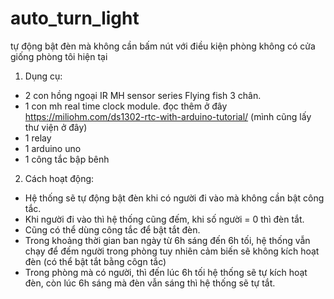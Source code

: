# auto_turn_light
tự động bật đèn mà không cần bấm nút với điều kiện phòng không có cửa giống phòng tôi hiện tại

1. Dụng cụ: 
- 2 con hồng ngoại IR MH sensor series Flying fish 3 chân.
- 1 con mh real time clock module. đọc thêm ở đây https://miliohm.com/ds1302-rtc-with-arduino-tutorial/ (mình cũng lấy thư viện ở đây)
- 1 relay
- 1 arduino uno
- 1 công tắc bập bênh

2. Cách hoạt động:
 -  Hệ thống sẽ tự động bật đèn khi có người đi vào mà không cần bật công tắc.
 -  Khi người đi vào thì hệ thống cũng đếm, khi số người = 0 thì đèn tắt.
 -  Cũng có thể dùng công tắc để bật tắt đèn. 
 -  Trong khoảng thời gian ban ngày từ 6h sáng đến 6h tối, hệ thống vẫn chạy để đếm người trong phòng tuy nhiên cảm biến sẽ không kích hoạt đèn (có thể bật tắt bằng côgn tắc)
 -  Trong phòng mà có người, thì đến lúc 6h tối hệ thống sẽ tự kích hoạt đèn, còn lúc 6h sáng mà đèn vẫn sáng thì hệ thống sẽ tự tắt.
